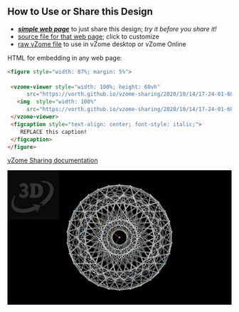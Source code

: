 
## How to Use or Share this Design

 - [***simple web page***](<https://vorth.github.io/vzome-sharing/2020/10/14/17-24-01-600-vanOss-B/>) to just share this design; *try it before you share it!*
 - [source file for that web page](<https://github.com/vorth/vzome-sharing/edit/main/2020/10/14/17-24-01-600-vanOss-B/index.md>); click to customize
 - [raw vZome file](<https://raw.githubusercontent.com/vorth/vzome-sharing/main/2020/10/14/17-24-01-600-vanOss-B/600-vanOss-B.vZome>) to use in vZome desktop or vZome Online
 
 HTML for embedding in any web page:
 ```html
<figure style="width: 87%; margin: 5%">
  
  <vzome-viewer style="width: 100%; height: 60vh" 
       src="https://vorth.github.io/vzome-sharing/2020/10/14/17-24-01-600-vanOss-B/600-vanOss-B.vZome" >
    <img  style="width: 100%"
       src="https://vorth.github.io/vzome-sharing/2020/10/14/17-24-01-600-vanOss-B/600-vanOss-B.png" >
  </vzome-viewer>
  <figcaption style="text-align: center; font-style: italic;">
     REPLACE this caption!
  </figcaption>
</figure>

 ```

[vZome Sharing documentation](https://vzome.github.io/vzome/sharing.html#how-it-works)

![Image](<600-vanOss-B.png>)

